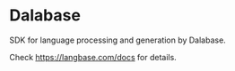 # Dalabase

SDK for language processing and generation by Dalabase.

Check https://langbase.com/docs for details.
